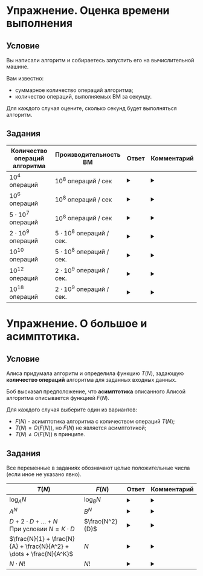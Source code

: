 # Упражнение. Оценка времени выполнения

## Условие 
Вы написали алгоритм и собираетесь запустить его на вычислительной машине.

Вам известно:
- суммарное количество операций алгоритма;
- количество операций, выполняемых ВМ за секунду.

Для каждого случая оцените, сколько секунд будет выполняться алгоритм.

## Задания

Количество операций алгоритма | Производительность ВМ | Ответ | Комментарий
---|---|---|---
$10^4$ операций | $10^8$ операций / сек | <details> <summary> </summary> $0.0001$ секунды. </details> | <details> <summary> </summary> Настолько малая величина, что вероятнее подготовка программы к запуску будет дольше, чем само время выполнения. </details>
$10^6$ операций | $10^8$ операций / сек | <details> <summary> </summary> $0.01$ секунды. </details> | <details> <summary> </summary> Практически нет разницы с прошлым пунктом. </details>
$5 \cdot 10^7$ операций | $10^8$ операций / сек | <details> <summary> </summary> $0.5$ секунды. </details> | <details> <summary> </summary> Не слишком много, но уже заметно для наблюдателя. </details>
$2 \cdot 10^9$ операций | $5 \cdot 10^8$ операций / сек. | <details> <summary> </summary> $4$ секунды.  </details> | <details> <summary> </summary> В рамках соревнования это может быть критично, но в реальной жизни - вполне адекватное время выполнения. </details>
$10^{10}$ операций | $5 \cdot 10^8$ операций / сек. | <details> <summary> </summary> $20$ секунд.  </details> | <details> <summary> </summary> Для какого-то предпросчета сгодится, но уже придется подождать. </details>
$10^{12}$ операций | $2 \cdot 10^9$ операций / сек. | <details> <summary> </summary> $500$ секунд - около 8-9 минут. </details> | <details> <summary> </summary> Обратите внимание, что специально взят очень "оптимистичный" вариант скорости выполнения. </details>
$10^{18}$ операций | $2 \cdot 10^9$ операций / сек. | <details> <summary> </summary> $5 \cdot 10^8$ секунд - почти 16 лет. </details> | <details> <summary> </summary> Комментарии излишни. </details>

# Упражнение. О большое и асимптотика.

## Условие 
Алиса придумала алгоритм и определила функцию $T(N)$, задающую **количество операций** алгоритма для заданных входных данных.

Боб высказал предположение, что **асимптотика** описанного Алисой алгоритма описывается функцией $F(N)$.

Для каждого случая выберите один из вариантов:

- $F(N)$ - асимптотика алгоритма с количеством операций $T(N)$;
- $T(N) = O(F(N))$, но $F(N)$ не является асимптотикой;
- $T(N) \ne O(F(N))$ в принципе.

## Задания

Все переменные в заданиях обозначают целые положительные числа (если иное не указано явно).

$T(N)$ | $F(N)$ | Ответ | Комментарий
---|---|---|---
$\log_A{N}$ | $\log_B{N}$ | <details> <summary> </summary> Асимптотика </details> | <details> <summary> </summary> По свойствам логарифмов $\log_A{N} = \log_B{N} \cdot \log_A{B}$. <br> Так как $\log_A{B}$ не зависит от $N$, то $\log_A{N} = O(\log_B{N})$ и наоборот. <br> Поэтому при записи асимптотики обычно используют логарифм без основания $O(\log{N})$ </details>
$A^N$ | $B^N$ | <details> <summary> </summary> Если $A < B$, то $A^N = O(B^N)$, но $B^N \ne O(A^N)$ </details> | <details> <summary> </summary> Пусть $A < B$. <br> $A^N \le 1 \cdot B^N$ для $N \ge 0$ по свойствам степеней положительных целых чисел. <br> Обратное же неверно: допустим, что $B^N \le C \cdot A^N$ для всех $N \ge N_0$. <br> В таком случае $1 < (\frac{B}{A})^N \le C$, откуда $N \le \log{C}$ по основанию $\frac{B}{A}$. </details>
$D + 2 \cdot D + \dots + N$ <br> При условии $N = K \cdot D$ | $\frac{N^2}{D}$ | <details> <summary> </summary> Асимптотика </details> | <details> <summary> </summary> $K = \frac{N}{D}$ <br> Сумма **арифметической прогрессии** равна $(A_1 + A_K) \cdot \frac{K}{2}$ <br> $A_1 = D$, $A_K = N$, получаем $(N + D) \cdot \frac{N}{2 \cdot D} = O(\frac{N^2}{D})$. </details>
$\frac{N}{1} + \frac{N}{A} + \frac{N}{A^2} + \dots + \frac{N}{A^K}$ | $N$ | <details> <summary> </summary> Асимптотика </details> | <details> <summary> </summary> Сумма **убывающей геометрической прогрессии** при возрастании $K$ стремится к $\frac{B}{1 - Q}$ <br> $B = N$, $Q = \frac{1}{A}$, получаем $N \cdot \frac{A}{A - 1}$ <br> Так как $\frac{A}{A - 1} \le 2$ для $A \ge 2$, то вся сумма не превышает $2 \cdot N$, то есть равна $O(N)$.</details>
$N \cdot N!$ | $N!$ | <details> <summary> </summary> $N \cdot N! \ne O(N!)$, но $N! = O(N \cdot N!)$ </details> | <details> <summary> </summary> </details>
